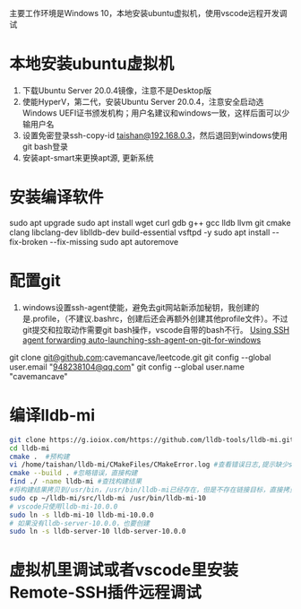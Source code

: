 主要工作环境是Windows 10，本地安装ubuntu虚拟机，使用vscode远程开发调试
# 本地安装ubuntu虚拟机
1. 下载Ubuntu Server 20.0.4镜像，注意不是Desktop版
2. 使能HyperV，第二代，安装Ubuntu Server 20.0.4，注意安全启动选Windows UEFI证书颁发机构；用户名建议和windows一致，这样后面可以少输用户名
3. 设置免密登录ssh-copy-id taishan@192.168.0.3，然后退回到windows使用git bash登录
4. 安装apt-smart来更换apt源, 更新系统

# 安装编译软件
sudo apt upgrade
sudo apt install wget curl gdb g++ gcc lldb llvm git cmake clang libclang-dev liblldb-dev build-essential vsftpd -y
sudo apt install --fix-broken --fix-missing
sudo apt autoremove

# 配置git
1. windows设置ssh-agent使能，避免去git网站新添加秘钥，我创建的是.profile，（不建议.bashrc，创建后还会再额外创建其他profile文件）。不过git提交和拉取动作需要git bash操作，vscode自带的bash不行。
[Using SSH agent forwarding
](https://docs.github.com/en/developers/overview/using-ssh-agent-forwarding)
[auto-launching-ssh-agent-on-git-for-windows](https://docs.github.com/en/github/authenticating-to-github/working-with-ssh-key-passphrases#auto-launching-ssh-agent-on-git-for-windows)

git clone git@github.com:cavemancave/leetcode.git
git config --global user.email "948238104@qq.com"
git config --global user.name "cavemancave"

# 编译lldb-mi
```bash
git clone https://g.ioiox.com/https://github.com/lldb-tools/lldb-mi.git 
cd lldb-mi
cmake .  #预构建
vi /home/taishan/lldb-mi/CMakeFiles/CMakeError.log #查看错误日志,提示缺少signpost.h
cmake --build . #忽略错误，直接构建
find ./ -name lldb-mi #查找构建结果
#将构建结果拷贝到/usr/bin，/usr/bin/lldb-mi已经存在，但是不存在链接目标，直接拷贝成目标
sudo cp ~/lldb-mi/src/lldb-mi /usr/bin/lldb-mi-10
# vscode只使用lldb-mi-10.0.0
sudo ln -s lldb-mi-10 lldb-mi-10.0.0
# 如果没有lldb-server-10.0.0，也要创建
sudo ln -s lldb-server-10 lldb-server-10.0.0
```

# 虚拟机里调试或者vscode里安装Remote-SSH插件远程调试

